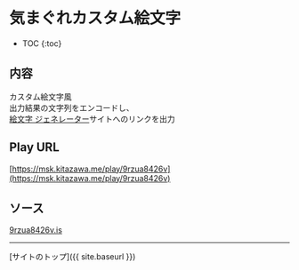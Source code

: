 # 気まぐれカスタム絵文字

* TOC
{:toc}

## 内容
カスタム絵文字風  
出力結果の文字列をエンコードし、  
[絵文字 ジェネレーター](https://emoji-gen.ninja/)サイトへのリンクを出力

## Play URL

[https://msk.kitazawa.me/play/9rzua8426v](https://msk.kitazawa.me/play/9rzua8426v)

## ソース

[9rzua8426v.is](https://github.com/elysion-pre/MisskeyPlay/blob/main/src/kitazawa/9rzua8426v.is)

----

[サイトのトップ]({{ site.baseurl }})
